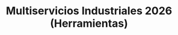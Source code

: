 ---
title: "Multiservicios Industriales 2026 (Herramientas)"
url: /caracas/multiservicios-industriales-2026-herramientas/
shop: Eisenwaren
---